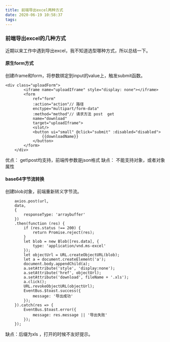 ```yaml
---
title: 前端导出excel两种方式
date: 2020-06-19 10:58:37
tags:
---
```

### 前端导出excel的几种方式
近期以来工作中遇到导出excel，我不知道选型哪种方式，所以总结一下。

#### 原生form方式
创建iframe和form，将参数绑定到input的value上，触发submit函数。
<!-- more -->
```
<div class="uploadForm">
        <iframe name="uploadIframe" style="display: none"></iframe>
        <form
            ref="form"
            :action="action"// 路径
            enctype="multipart/form-data"
            :method="method"// 请求方法 post  get
            name="download"
            target="uploadIframe">
            <slot/>
            <button ui="small" @click="submit" :disabled="disabled">
                {{downloadName}}
            </button>
        </form>
    </div>
```
优点：
get\post均支持，前端传参数是json格式
缺点：
不能支持对象，或者对象属性

#### base64字节流转换
创建blob对象，前端重新转义字节流。
```
    axios.post(url,
    data,
    {
        responseType: 'arraybuffer'
    })
    .then(function (res) {
        if (res.status !== 200) {
            return Promise.reject(res);
        }
        let blob = new Blob([res.data], {
            type: 'application/vnd.ms-excel'
        });
        let objectUrl = URL.createObjectURL(blob);
        let a = document.createElement('a');
        document.body.appendChild(a);
        a.setAttribute('style', 'display:none');
        a.setAttribute('href', objectUrl);
        a.setAttribute('download', fileName + '.xls');
        a.click();
        URL.revokeObjectURL(objectUrl);
        EventBus.$toast.success({
            message: '导出成功'
        });
    }).catch(res => {
        EventBus.$toast.error({
            message: res.message || '导出失败'
        });
    });
```
缺点：后缀为xls ，打开的时候不友好提示。
